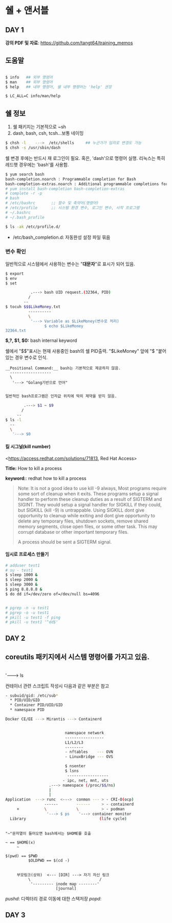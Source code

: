 # 쉘 + 앤서블

## DAY 1

__강의 PDF 및 자료__: https://github.com/tangt64/training_memos

## 도움말

```bash

$ info   ## 외부 명령어
$ man    ## 외부 명령어
$ help   ## 내부 명령어, 쉘 내부 명령어는 'help' 권장

$ LC_ALL=C info/man/help

```

## 쉘 정보

1. 쉘 패키지는 기본적으로 ~sh
2. dash, bash, csh, tcsh...보통 네이밍

```bash
$ chsh -l    --->  /etc/shells     ## 누군가가 임의로 변경도 가능
$ chsh -s /usr/sbin/dash
```

쉘 변경 후에는 반드시 재 로그인이 필요. 혹은, 'dash'으로 명령어 실행.
리눅스는 특히 레드햇 경우에는 'bash'를 사용함.

```bash
$ yum search bash
bash-completion.noarch : Programmable completion for Bash
bash-completion-extras.noarch : Additional programmable completions for Bash
# yum install bash-completion bash-completion-extras
# complete -r -p
# bash
# /etc/bashrc       ;; 함수 및 축약어(명령어)
# /etc/profile      ;; 시스템 환경 변수, 로그인 변수, 시작 프로그램
# ~/.bashrc
# ~/.bash_profile

$ ls -ak /etc/profile.d/
```
- /etc/bash_completion.d: 자동완성 설정 파일 묶음
  
### 변수 확인

일반적으로 시스템에서 사용하는 변수는 "__대문자__"로 표시가 되어 있음.

```bash
$ export
$ env
$ set
```

```bash 
           .---> bash UID request.(32364, PID)
          /
        --
$ tocuh $$$LikeMoney.txt
          ----------
          \
           '---> Variable as $LikeMoney(변수로 처리)
                 $ echo $LikeMoney
32364.txt
```
__$$,$?, $1, $0:__ bash internal keyword


쉘에서 "$$"표시는 현재 사용중인 bash의 쉘 PID출력. "$LikeMoney" 앞에 "$
"붙어있는 경우 변수로 인식.

```
__Positional Command:__ bash는 기본적으로 제공하지 않음.
  ------------------
  \
   '---> "Golang기반으로 언어"
```


```bash

일반적인 bash프로그램은 인자값 위치에 딱히 제약을 받지 않음. 

        .---> $1 ~ $9 
       /
     --
$ ls -l
  -- 
  \
   '---> $0

```

#### 킬 시그널(kill number)

<https://access.redhat.com/solutions/71813, Red Hat Access>

__Title:__ How to kill a process

__keyword:__: redhat how to kill a process

>Note: It is not a good idea to use kill -9 always, Most programs require some sort of cleanup when it exits. These programs setup a signal handler to perform these cleanup duties as a result of SIGTERM and SIGINT. They would setup a signal handler for SIGKILL if they could, but SIGKILL (kill -9) is untrappable. Using SIGKILL dont give opportunity to cleanup while exiting and dont give opportunity to delete any temporary files, shutdown sockets, remove shared memory segments, close open files, or some other task. This may corrupt database or other important temporary files.
>
>A process should be sent a SIGTERM signal.

#### 임시로 프로세스 만들기

```bash
# adduser test1
# su - test1
$ sleep 1000 &
$ sleep 2000 &
$ sleep 3000 &
$ ping 8.8.8.8 &
$ do dd if=/dev/zero of=/dev/null bs=4096 


# pgrep -n -u test1 
# pgrep -o -u test1
# pkill -u test1 -f ping
# pkill -u test1 '^dd$'
```


## DAY 2

__coreutils__ 패키지에서 시스템 명령어를 가지고 있음. 
  ---------
  \
   '---> ls


컨테이너 관련 스크립트 작성시 다음과 같은 부분은 참고


```bash
- subuid/gid: /etc/sub*
  * PID/UID/GID
  * Container PID/UID/GID
  * namespace PID

Docker CE/EE ---> Mirantis ---> Containerd 


                          namespace network
                          -----------------
                          L1/L2/L3
                          --------
                          - nftables    --- OVN
                          - LinuxBridge --- OVS

                          $ nsenter
                          $ lsns
                           ------------------
                         - ipc, net, mnt, uts
                   .---> namespace (/proc/$$/ns)
                   | 
                   |  
Application  ---> runc  <--->  conmon --- > - CRI-O(ocp)
                 ------        ------     > - containerd
     +           \             \          > - podman
                  '---> $ ps    '---> container monitor
  Library                                (life cycle)

```


```

"~"문자열이 들어오면 bash에서는 $HOME를 호출

~ == $HOME(x)
     ~

$(pwd) == $PWD
          $OLDPWD == $(cd -)


     부모링크(상위)  <--- [DIR] ---> 자기 자신 링크 
          \                              /
           '--------- inode map --------'
                      [journal]

```

_pushd_: 디렉터리 경로 이동에 대한 스택저장
_popd_:















## DAY 3